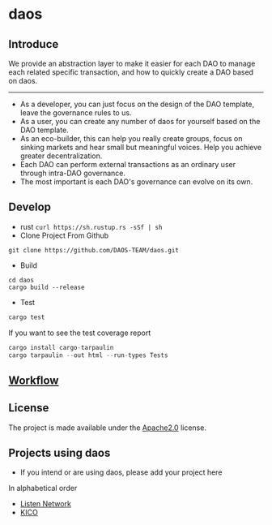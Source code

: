 # daos

## Introduce
We provide an abstraction layer to make it easier for each DAO to manage each related specific transaction, and how to quickly create a DAO based on daos.
***
* As a developer, you can just focus on the design of the DAO template, leave the governance rules to us.
* As a user, you can create any number of daos for yourself based on the DAO template.
* As an eco-builder, this can help you really create groups, focus on sinking markets and hear small but meaningful voices. Help you achieve greater decentralization.
* Each DAO can perform external transactions as an ordinary user through intra-DAO governance.
* The most important is each DAO's governance can evolve on its own.

## Develop
* rust
`curl https://sh.rustup.rs -sSf | sh`
* Clone Project From Github  

`git clone https://github.com/DAOS-TEAM/daos.git`
* Build  

```angular2html
cd daos
cargo build --release
```
* Test
```asm
cargo test
```
If you want to see the test coverage report
```asm
cargo install cargo-tarpaulin
cargo tarpaulin --out html --run-types Tests
```

## [Workflow](./document/workflow.md)
## License

The project is made available under the [Apache2.0](./LICENSE-APACHE2) license.

## Projects using daos
* If you intend or are using daos, please add your project here  

In alphabetical order
* [Listen Network](https://github.com/listenofficial/listen-parachain)
* [KICO](https://github.com/DICO-TEAM/dico-chain)
